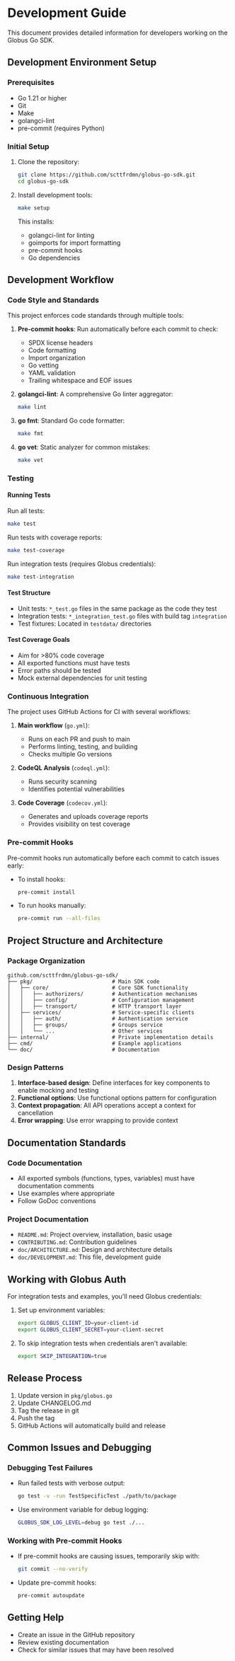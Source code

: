 <!-- SPDX-License-Identifier: Apache-2.0 -->
<!-- Copyright (c) 2025 Scott Friedman and Project Contributors -->

# Development Guide

This document provides detailed information for developers working on the Globus Go SDK.

## Development Environment Setup

### Prerequisites

- Go 1.21 or higher
- Git
- Make
- golangci-lint
- pre-commit (requires Python)

### Initial Setup

1. Clone the repository:
   ```bash
   git clone https://github.com/scttfrdmn/globus-go-sdk.git
   cd globus-go-sdk
   ```

2. Install development tools:
   ```bash
   make setup
   ```

   This installs:
   - golangci-lint for linting
   - goimports for import formatting
   - pre-commit hooks
   - Go dependencies

## Development Workflow

### Code Style and Standards

This project enforces code standards through multiple tools:

1. **Pre-commit hooks**: Run automatically before each commit to check:
   - SPDX license headers
   - Code formatting
   - Import organization
   - Go vetting
   - YAML validation
   - Trailing whitespace and EOF issues

2. **golangci-lint**: A comprehensive Go linter aggregator:
   ```bash
   make lint
   ```

3. **go fmt**: Standard Go code formatter:
   ```bash
   make fmt
   ```

4. **go vet**: Static analyzer for common mistakes:
   ```bash
   make vet
   ```

### Testing

#### Running Tests

Run all tests:
```bash
make test
```

Run tests with coverage reports:
```bash
make test-coverage
```

Run integration tests (requires Globus credentials):
```bash
make test-integration
```

#### Test Structure

- Unit tests: `*_test.go` files in the same package as the code they test
- Integration tests: `*_integration_test.go` files with build tag `integration`
- Test fixtures: Located in `testdata/` directories

#### Test Coverage Goals

- Aim for >80% code coverage
- All exported functions must have tests
- Error paths should be tested
- Mock external dependencies for unit testing

### Continuous Integration

The project uses GitHub Actions for CI with several workflows:

1. **Main workflow** (`go.yml`):
   - Runs on each PR and push to main
   - Performs linting, testing, and building
   - Checks multiple Go versions

2. **CodeQL Analysis** (`codeql.yml`):
   - Runs security scanning
   - Identifies potential vulnerabilities

3. **Code Coverage** (`codecov.yml`):
   - Generates and uploads coverage reports
   - Provides visibility on test coverage

### Pre-commit Hooks

Pre-commit hooks run automatically before each commit to catch issues early:

- To install hooks:
  ```bash
  pre-commit install
  ```

- To run hooks manually:
  ```bash
  pre-commit run --all-files
  ```

## Project Structure and Architecture

### Package Organization

```
github.com/scttfrdmn/globus-go-sdk/
├── pkg/                         # Main SDK code
│   ├── core/                    # Core SDK functionality
│   │   ├── authorizers/         # Authentication mechanisms
│   │   ├── config/              # Configuration management
│   │   ├── transport/           # HTTP transport layer
│   ├── services/                # Service-specific clients
│   │   ├── auth/                # Authentication service
│   │   ├── groups/              # Groups service
│   │   └── ...                  # Other services
├── internal/                    # Private implementation details
├── cmd/                         # Example applications
└── doc/                         # Documentation
```

### Design Patterns

1. **Interface-based design**: Define interfaces for key components to enable mocking and testing
2. **Functional options**: Use functional options pattern for configuration
3. **Context propagation**: All API operations accept a context for cancellation
4. **Error wrapping**: Use error wrapping to provide context

## Documentation Standards

### Code Documentation

- All exported symbols (functions, types, variables) must have documentation comments
- Use examples where appropriate
- Follow GoDoc conventions

### Project Documentation

- `README.md`: Project overview, installation, basic usage
- `CONTRIBUTING.md`: Contribution guidelines
- `doc/ARCHITECTURE.md`: Design and architecture details
- `doc/DEVELOPMENT.md`: This file, development guide

## Working with Globus Auth

For integration tests and examples, you'll need Globus credentials:

1. Set up environment variables:
   ```bash
   export GLOBUS_CLIENT_ID=your-client-id
   export GLOBUS_CLIENT_SECRET=your-client-secret
   ```

2. To skip integration tests when credentials aren't available:
   ```bash
   export SKIP_INTEGRATION=true
   ```

## Release Process

1. Update version in `pkg/globus.go`
2. Update CHANGELOG.md
3. Tag the release in git
4. Push the tag
5. GitHub Actions will automatically build and release

## Common Issues and Debugging

### Debugging Test Failures

- Run failed tests with verbose output:
  ```bash
  go test -v -run TestSpecificTest ./path/to/package
  ```

- Use environment variable for debug logging:
  ```bash
  GLOBUS_SDK_LOG_LEVEL=debug go test ./...
  ```

### Working with Pre-commit Hooks

- If pre-commit hooks are causing issues, temporarily skip with:
  ```bash
  git commit --no-verify
  ```

- Update pre-commit hooks:
  ```bash
  pre-commit autoupdate
  ```

## Getting Help

- Create an issue in the GitHub repository
- Review existing documentation
- Check for similar issues that may have been resolved